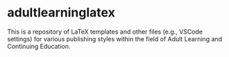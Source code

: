 # adultlearninglatex
This is a repository of LaTeX templates and other files (e.g., VSCode settings) for various publishing styles within the field of Adult Learning and Continuing Education. 
